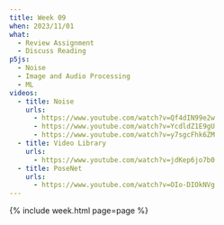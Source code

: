```yaml
---
title: Week 09
when: 2023/11/01
what:
  - Review Assignment
  - Discuss Reading
p5js:
  - Noise
  - Image and Audio Processing
  - ML
videos:
  - title: Noise
    urls:
      - https://www.youtube.com/watch?v=Qf4dIN99e2w
      - https://www.youtube.com/watch?v=YcdldZ1E9gU
      - https://www.youtube.com/watch?v=y7sgcFhk6ZM
  - title: Video Library
    urls:
      - https://www.youtube.com/watch?v=jdKep6jo7b0
  - title: PoseNet
    urls:
      - https://www.youtube.com/watch?v=OIo-DIOkNVg
---
```

{% include week.html page=page %}
